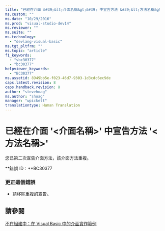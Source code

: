 ```yaml
---
title: "已經在介面 &#39;&lt;介面名稱&gt;&#39; 中宣告方法 &#39;&lt;方法名稱&gt;&#39; | Microsoft Docs"
ms.custom: ""
ms.date: "10/29/2016"
ms.prod: "visual-studio-dev14"
ms.reviewer: ""
ms.suite: ""
ms.technology: 
  - "devlang-visual-basic"
ms.tgt_pltfrm: ""
ms.topic: "article"
f1_keywords: 
  - "vbc30377"
  - "bc30377"
helpviewer_keywords: 
  - "BC30377"
ms.assetid: 8949bb5e-f023-46d7-9303-1d3cdc6ec9de
caps.latest.revision: 8
caps.handback.revision: 8
author: "stevehoag"
ms.author: "shoag"
manager: "wpickett"
translationtype: Human Translation
---
```

# 已經在介面 &#39;&lt;介面名稱&gt;&#39; 中宣告方法 &#39;&lt;方法名稱&gt;&#39;
您已第二次宣告介面方法，該介面方法重複。  
  
 **錯誤 ID︰**BC30377  
  
### 更正這個錯誤  
  
-   請移除重複的宣告。  
  
## 請參閱  
 [不在組建中：在 Visual Basic 中的介面實作範例](http://msdn.microsoft.com/zh-tw/50bf2a30-73b6-4126-a921-075fd6eec278)